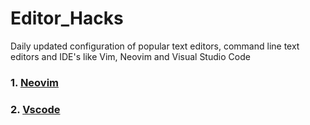 # Editor_Hacks
Daily updated configuration of popular text editors, command line text editors and IDE's like Vim, Neovim and Visual Studio Code

### 1. [Neovim](https://github.com/akashdiphazra/Editor_Hacks/tree/main/Neovim)
### 2. [Vscode](https://github.com/akashdiphazra/Editor_Hacks/tree/main/Vscode)

